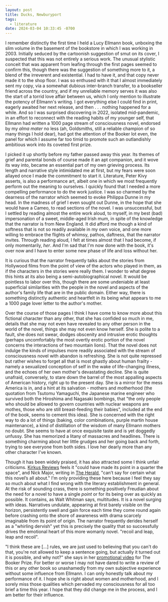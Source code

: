 ```yaml
---
layout: post
title: Ducks, Newburyport
tags:
  - literature
date: 2024-03-04 10:33:45 -0700
---
```


I remember distinctly the first time I held a Lucy Ellmann book, unboxing the slim volume in the basement of the bookstore in which I was working in 2003. Initially seduced by the cartoonish suggestion of smut on its cover, I suspected that this was not entirely a serious work. The unusual stylistic conceit that was apparent from leafing through the first pages seemed to confirm this, though there was the suggestion of something more to it, a blend of the irreverent and existential. I had to have it, and that copy never made it to the shop floor. I was so enthused with it that I almost immediately sent my copy, via a somewhat dubious inter-branch transfer, to a bookseller friend across the country, and if my unreliable memory serves it was also the start of a torrid love affair between us, which I only mention to illustrate the potency of Ellmann's writing. I got everything else I could find in print, eagerly awaited her next release, and then . . . nothing happened for a while. And so I was surprised discovering in 2022, isolated mid-pandemic, in an effort to reconnect with the reading habits of my younger self, that Ellmann had written a 1000 page stream of consciousness novel, endorsed by my *alma mater* no less (ah, Goldsmiths, still a reliable champion of so many things I hold dear), had got the attention of the Booker lot even, the panel for which I assume far too timid to promote such an outlandishly ambitious work into its coveted first prize.

I picked it up shortly before my father passed away this year. Its themes of grief and parental bonds of course made it an apt companion, and it wove its way into, became an essential part of my own grieving process. Its length and narrative style intimidated me at first, but my fears were soon allayed once I made the commitment to start it. Literature, Peter Kivy asserts, is also a performance art, albeit one in which we most frequently perform out the meaning to ourselves. I quickly found that I needed a more compelling performance to do the work justice. I was so charmed by the dearness of the narrator which seemed to evoke Philippa Dunne in my head. In the madness of grief I even sought out Dunne, in the hope that she would have a Cameo, to read sections of the novel. I was unsuccessful, but I settled by reading almost the entire work aloud, to myself, in my best (bad) impersonation of a sweet, middle-aged Irish mum, in spite of the knowledge that the narrator is from New England. It did afford me though a kind of softness that is not so readily available in my own voice, and one more willing to embrace the flights of whimsy, pathos, daftness, that the narrator invites. Through reading aloud, I felt at times almost that I had become, if only momentarily, *her*. And I'm sad that I'm now done with the book, it's over now and I have to enter some new phase of life and loss without her.

It is curious that the narrator frequently talks about the stories from Hollywood films from the point of view of the actors who played in them, as if the characters in the stories were really them. I wonder to what degree this hints at its also being a semi-autobiographical novel. It would be pointless to labor over this, though there are some undeniable at least superficial similarities with the people in the novel and aspects of the author's family life that are in the public domain. Either way, there is something distinctly authentic and heartfelt in its being what appears to me a 1000 page lover letter to the author's mother.

Over the course of those pages I think I have come to know more about this fictional character than any other, that she has confided so much in me, details that she may not even have revealed to any other person in the world of the novel, things she may not even know herself. She is polite to a fault, she does not swear, dodges obscenity and intrusive erotic thoughts (perhaps uncomfortably the most overtly erotic portion of the novel concerns the interactions of two mountain lions). That the novel does not indulge the kinds of impulses more readily associated with the stream of consciousness novel with abandon is refreshing. She is not quite repressed but rather wishes to forget all that is most ghastly about human frailty - namely a sexualized conception of self in the wake of life-changing illness, and the echoes of her own mother's devastating decline. She is quite unafraid, conversely, to stare down the barrel of the most appalling aspects of American history, right up to the present day. She is a mirror for the mess America is in, and a hint at its salvation - mothers and motherhood (the quotation from Tsutomu Yamaguchi, the Japanese marine engineer who survived both the Hiroshima and Nagasaki bombings, that "the only people who should be allowed to govern countries with nuclear weapons are mothes, those who are still breast-feeding their babies", included at the end of the book, seems to cement this idea). She is concerned with the right way to do a lot of things (baking, color combinations, purple martin house maintenance), a kind of distillation of the wisdom of many Ellmann mothers no doubt. She seems to have at once exquisite taste and is yet doggedly unfussy. She has memorized a litany of massacres and headlines. There is something charming about her little grudges and her going back and forth, trying to see everyone from both sides. I love her dearly more than any other character I've known.

Though it has been widely praised, it has also attracted some I think unfair criticisms. [Kirkus Reviews] feels it "could have made its point in a quarter the space", and Nick Major, writing in [The Herald], "can’t say for certain what this novel’s all about." I'm only providing these here because I feel they say so much about what I find wrong with the literary establishment in general. At the risk of sounding crass, there is something positively Freudian about the need for a novel to have a single *point* or for its being over as quickly as possible. It contains, as Walt Whitman says, multitudes. It is a novel surging with ideas. Narratives undulate, appearing at first barely visible on the horizon, persistently swell and gain force each time they come round again before crashing onto the shore of awareness with drama scarcely imaginable from its point of origin. The narrator frequently derides herself as a "whirling dervish" yet this is precisely the quality that so successfully drives the emotional heart of this more womanly novel. "recoil and leap, leap and recoil".

"I think these are [...] rules, we are just used to believing that you can't do that, you're not allowed to keep a sentence going, but actually it turned out it is possible, and why not?" she says in her [promotional video] for The Booker Prize. For better or worse I may not have dared to write a review of this or any other book so unashamedly from my own subjective experience without some influence from Ellmann. I can only honestly talk about my performance of it. I hope she is right about women and motherhood, and I sorely miss those qualities which pervaded my consciousness for all too brief a time this year. I hope that they did change me in the process, and I am better for their influence.

<!-- i love her though she is flawed, because she is flawed -->
<!-- learning how the stories intertwine, and that she does not support the other narrative -->
<!-- fat phobia -->
<!-- Laura Ingalls Wilder, Amish quilts, friends she admires, people she misses, images, waterlow park -->
<!-- love of purple martins and purple martin houses, old black and white movies, -->

[Kirkus Reviews]: https://www.kirkusreviews.com/book-reviews/lucy-ellmann/ducks-newburyport/
[promotional video]: https://www.youtube.com/watch?v=iC1KcN8PR-I
[The Herald]: https://www.heraldscotland.com/life_style/arts_ents/17756116.review-ducks-newburyport-lucy-ellmann
